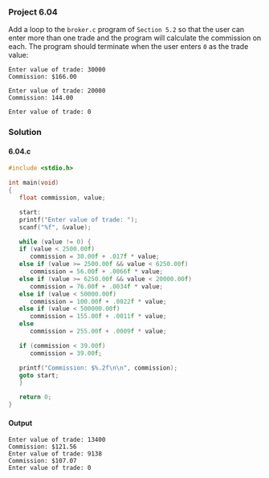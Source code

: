 ### Project 6.04
Add a loop to the `broker.c` program of `Section 5.2` so that the user can enter more than one trade and the program will calculate the commission on each. The program should terminate when the user enters `0` as the trade value:
```
Enter value of trade: 30000
Commission: $166.00

Enter value of trade: 20000
Commission: 144.00

Enter value of trade: 0
```
### Solution
#### 6.04.c
```c
#include <stdio.h>

int main(void)
{
   float commission, value;

   start:
   printf("Enter value of trade: ");
   scanf("%f", &value);

   while (value != 0) {
   if (value < 2500.00f)
      commission = 30.00f + .017f * value;
   else if (value >= 2500.00f && value < 6250.00f)
      commission = 56.00f + .0066f * value;
   else if (value >= 6250.00f && value < 20000.00f)
      commission = 76.00f + .0034f * value;
   else if (value < 50000.00f)
      commission = 100.00f + .0022f * value;
   else if (value < 500000.00f)
      commission = 155.00f + .0011f * value;
   else
      commission = 255.00f + .0009f * value;

   if (commission < 39.00f)
      commission = 39.00f;

   printf("Commission: $%.2f\n\n", commission);
   goto start;
   }

   return 0;
}
```
#### Output
```
Enter value of trade: 13400
Commission: $121.56
Enter value of trade: 9138
Commission: $107.07
Enter value of trade: 0
```
